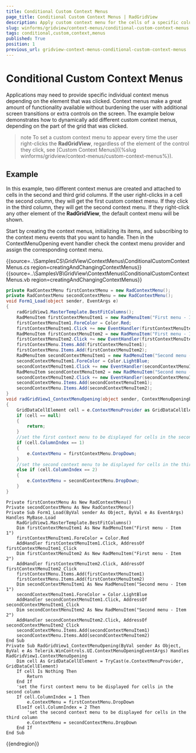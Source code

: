 ```yaml
---
title: Conditional Custom Context Menus
page_title: Conditional Custom Context Menus | RadGridView
description: Apply custom context menu for the cells of a specific column only.
slug: winforms/gridview/context-menus/conditional-custom-context-menus
tags: conditional,custom,context,menus
published: True
position: 1
previous_url: gridview-context-menus-conditional-custom-context-menus
---
```


# Conditional Custom Context Menus

Applications may need to provide specific individual context menus depending on the element that was clicked. Context menus make a great amount of functionality available without burdening the user with additional screen transitions or extra controls on the screen. The example below demonstrates how to dynamically add different custom context menus, depending on the part of the grid that was clicked.

>note To set a custom context menu to appear every time the user right-clicks the __RadGridView__, regardless of the element of the control they click, see [Custom Context Menus]({%slug winforms/gridview/context-menus/custom-context-menus%}).
>

## Example

In this example, two different context menus are created and attached to cells in the second and third grid columns. If the user right-clicks in a cell the second column, they will get the first custom context menu. If they click in the third column, they will get the second context menu. If they right-click any other element of the __RadGridView__, the default context menu will be shown.

Start by creating the context menus, initializing its items, and subscribing to the context menu events that you want to handle. Then in the ContextMenuOpening event handler check the context menu provider and assign the corresponding context menu.

{{source=..\SamplesCS\GridView\ContextMenus\ConditionalCustomContextMenus.cs region=creatingAndChangingContextMenus}} 
{{source=..\SamplesVB\GridView\ContextMenus\ConditionalCustomContextMenus.vb region=creatingAndChangingContextMenus}} 

````C#
private RadContextMenu firstContextMenu = new RadContextMenu();
private RadContextMenu secondContextMenu = new RadContextMenu();    
void Form1_Load(object sender, EventArgs e)
{
    radGridView1.MasterTemplate.BestFitColumns();
    RadMenuItem firstContextMenuItem1 = new RadMenuItem("First menu - Item 1");
    firstContextMenuItem1.ForeColor = Color.Red;
    firstContextMenuItem1.Click += new EventHandler(firstContextMenuItem1_Click);
    RadMenuItem firstContextMenuItem2 = new RadMenuItem("First menu - Item 2");
    firstContextMenuItem2.Click += new EventHandler(firstContextMenuItem2_Click);
    firstContextMenu.Items.Add(firstContextMenuItem1);
    firstContextMenu.Items.Add(firstContextMenuItem2);
    RadMenuItem secondContextMenuItem1 = new RadMenuItem("Second menu - Item 1");
    secondContextMenuItem1.ForeColor = Color.LightBlue;
    secondContextMenuItem1.Click += new EventHandler(secondContextMenuItem1_Click);
    RadMenuItem secondContextMenuItem2 = new RadMenuItem("Second menu - Item 2");
    secondContextMenuItem2.Click += new EventHandler(secondContextMenuItem2_Click);
    secondContextMenu.Items.Add(secondContextMenuItem1);
    secondContextMenu.Items.Add(secondContextMenuItem2);
}
void radGridView1_ContextMenuOpening(object sender, ContextMenuOpeningEventArgs e)
{
    GridDataCellElement cell = e.ContextMenuProvider as GridDataCellElement;
    if (cell == null)
    {
        return;
    }
    //set the first context menu to be displayed for cells in the second column   
    if (cell.ColumnIndex == 1)
    {
        e.ContextMenu = firstContextMenu.DropDown;
    }
    //set the second context menu to be displayed for cells in the third column   
    else if (cell.ColumnIndex == 2)
    {
        e.ContextMenu = secondContextMenu.DropDown;
    }
}

````
````VB.NET
Private firstContextMenu As New RadContextMenu()
Private secondContextMenu As New RadContextMenu()
Private Sub Form1_Load(ByVal sender As Object, ByVal e As EventArgs) Handles MyBase.Load
    RadGridView1.MasterTemplate.BestFitColumns()
    Dim firstContextMenuItem1 As New RadMenuItem("First menu - Item 1")
    firstContextMenuItem1.ForeColor = Color.Red
    AddHandler firstContextMenuItem1.Click, AddressOf firstContextMenuItem1_Click
    Dim firstContextMenuItem2 As New RadMenuItem("First menu - Item 2")
    AddHandler firstContextMenuItem2.Click, AddressOf firstContextMenuItem2_Click
    firstContextMenu.Items.Add(firstContextMenuItem1)
    firstContextMenu.Items.Add(firstContextMenuItem2)
    Dim secondContextMenuItem1 As New RadMenuItem("Second menu - Item 1")
    secondContextMenuItem1.ForeColor = Color.LightBlue
    AddHandler secondContextMenuItem1.Click, AddressOf secondContextMenuItem1_Click
    Dim secondContextMenuItem2 As New RadMenuItem("Second menu - Item 2")
    AddHandler secondContextMenuItem2.Click, AddressOf secondContextMenuItem2_Click
    secondContextMenu.Items.Add(secondContextMenuItem1)
    secondContextMenu.Items.Add(secondContextMenuItem2)
End Sub
Private Sub RadGridView1_ContextMenuOpening(ByVal sender As Object, ByVal e As Telerik.WinControls.UI.ContextMenuOpeningEventArgs) Handles RadGridView1.ContextMenuOpening
    Dim cell As GridDataCellElement = TryCast(e.ContextMenuProvider, GridDataCellElement)
    If cell Is Nothing Then
        Return
    End If
    'set the first context menu to be displayed for cells in the second column
    If cell.ColumnIndex = 1 Then
        e.ContextMenu = firstContextMenu.DropDown
    ElseIf cell.ColumnIndex = 2 Then
        'set the second context menu to be displayed for cells in the third column
        e.ContextMenu = secondContextMenu.DropDown
    End If
End Sub

````

{{endregion}} 



